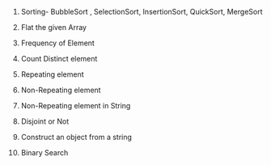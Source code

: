 1. Sorting- BubbleSort , SelectionSort, InsertionSort, QuickSort, MergeSort

2. Flat the given Array

3. Frequency of Element

4. Count Distinct element

5. Repeating element

6. Non-Repeating element

7. Non-Repeating element in String

8. Disjoint or Not

9. Construct an object from a string

10. Binary Search
